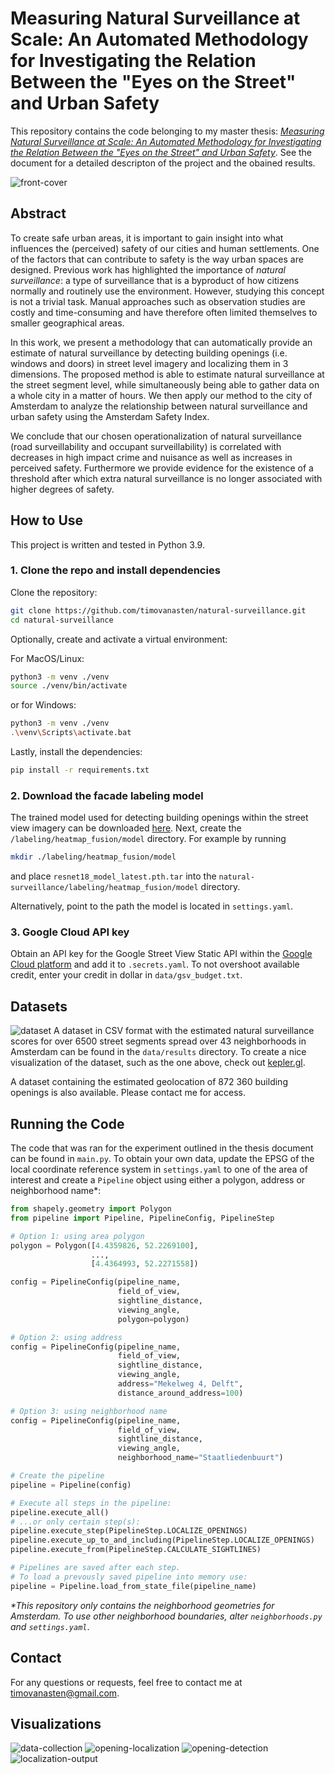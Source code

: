 # Measuring Natural Surveillance at Scale: An Automated Methodology for Investigating the Relation Between the "Eyes on the Street" and Urban Safety

This repository contains the code belonging to my master thesis: [_Measuring Natural Surveillance at Scale: An Automated Methodology for Investigating the Relation Between the "Eyes on the Street" and Urban Safety_](https://github.com/timovanasten/natural-surveillance/blob/main/doc/Measuring%20Natural%20Surveillance%20at%20Scale.pdf).
See the document for a detailed descripton of the project and the obained results.

![front-cover](https://github.com/timovanasten/natural-surveillance/blob/main/doc/img/front-cover.png?raw=true)

## Abstract
To create safe urban areas, it is important to gain insight into what influences the (perceived) safety of our cities and human settlements. One of the factors that can contribute to safety is the way urban spaces are designed. Previous work has highlighted the importance of _natural surveillance_: a type of surveillance that is a byproduct of how citizens normally and routinely use the environment. However, studying this concept is not a trivial task. Manual approaches such as observation studies are costly and time-consuming and have therefore often limited themselves to smaller geographical areas. 

In this work, we present a methodology that can automatically provide an estimate of natural surveillance by detecting building openings (i.e. windows and doors) in street level imagery and localizing them in 3 dimensions. The proposed method is able to estimate natural surveillance at the street segment level, while simultaneously being able to gather data on a whole city in a matter of hours. We then apply our method to the city of Amsterdam to analyze the relationship between natural surveillance and urban safety using the Amsterdam Safety Index. 

We conclude that our chosen operationalization of natural surveillance (road surveillability and occupant surveillability) is correlated with decreases in high impact crime and nuisance as well as increases in perceived safety. Furthermore we provide evidence for the existence of a threshold after which extra natural surveillance is no longer associated with higher degrees of safety.

## How to Use
This project is written and tested in Python 3.9.
### 1. Clone the repo and install dependencies
Clone the repository:
```sh
git clone https://github.com/timovanasten/natural-surveillance.git
cd natural-surveillance
```

Optionally, create and activate a virtual environment:

For MacOS/Linux:
```sh
python3 -m venv ./venv
source ./venv/bin/activate
```
or for Windows:
```sh
python3 -m venv ./venv
.\venv\Scripts\activate.bat
```
Lastly, install the dependencies:
```sh
pip install -r requirements.txt
```

### 2. Download the facade labeling model
The trained model used for detecting building openings within the street view imagery can be downloaded [here]( https://drive.google.com/drive/folders/1TfeIcQ8KlEvP1-ewGcTaj3SqU_IpoLUv). 
Next, create the ```/labeling/heatmap_fusion/model``` directory. For example by running
```sh
mkdir ./labeling/heatmap_fusion/model
```
and place ```resnet18_model_latest.pth.tar``` into the ```natural-surveillance/labeling/heatmap_fusion/model``` directory.

Alternatively, point to the path the model is located in ```settings.yaml```.
### 3. Google Cloud API key
Obtain an API key for the Google Street View Static API within the [Google Cloud platform](https://developers.google.com/maps/documentation/streetview/get-api-key) and add it to ```.secrets.yaml```. 
To not overshoot available credit, enter your credit in dollar in ```data/gsv_budget.txt```.

## Datasets
![dataset](https://github.com/timovanasten/natural-surveillance/blob/main/doc/img/neighborhood-level.png?raw=true)
A dataset in CSV format with the estimated natural surveillance scores for over 6500 street segments spread over 43 neighborhoods in Amsterdam can be found in the ```data/results``` directory.
To create a nice visualization of the dataset, such as the one above, check out [kepler.gl](https://kepler.gl/demo).

A dataset containing the estimated geolocation of 872 360 building openings is also available. Please contact me for access.

## Running the Code
The code that was ran for the experiment outlined in the thesis document can be found in ```main.py```. 
To obtain your own data, update the EPSG of the local coordinate reference system in `settings.yaml` to one of the area of interest and create a ```Pipeline``` object using either a polygon, address or neighborhood name*:

```python
from shapely.geometry import Polygon
from pipeline import Pipeline, PipelineConfig, PipelineStep

# Option 1: using area polygon
polygon = Polygon([4.4359826, 52.2269100],
                  ...,
                  [4.4364993, 52.2271558])

config = PipelineConfig(pipeline_name, 
                        field_of_view, 
                        sightline_distance, 
                        viewing_angle, 
                        polygon=polygon)

# Option 2: using address
config = PipelineConfig(pipeline_name, 
                        field_of_view, 
                        sightline_distance, 
                        viewing_angle, 
                        address="Mekelweg 4, Delft",
                        distance_around_address=100)

# Option 3: using neighborhood name
config = PipelineConfig(pipeline_name, 
                        field_of_view, 
                        sightline_distance, 
                        viewing_angle, 
                        neighborhood_name="Staatliedenbuurt")

# Create the pipeline
pipeline = Pipeline(config)

# Execute all steps in the pipeline:
pipeline.execute_all()
# ...or only certain step(s):
pipeline.execute_step(PipelineStep.LOCALIZE_OPENINGS)
pipeline.execute_up_to_and_including(PipelineStep.LOCALIZE_OPENINGS)
pipeline.execute_from(PipelineStep.CALCULATE_SIGHTLINES)

# Pipelines are saved after each step. 
# To load a prevously saved pipeline into memory use:
pipeline = Pipeline.load_from_state_file(pipeline_name)
```

_*This repository only contains the neighborhood geometries for Amsterdam. To use other neighborhood boundaries, 
alter `neighborhoods.py` and `settings.yaml`_.
## Contact
For any questions or requests, feel free to contact me at timovanasten@gmail.com.


## Visualizations

![data-collection](https://github.com/timovanasten/natural-surveillance/blob/main/doc/img/data-collection.png?raw=true)
![opening-localization](https://github.com/timovanasten/natural-surveillance/blob/main/doc/img/opening-localization-overview.png?raw=true)
![opening-detection](https://github.com/timovanasten/natural-surveillance/blob/main/doc/img/opening-detection.png?raw=true)
![localization-output](https://github.com/timovanasten/natural-surveillance/blob/main/doc/img/localization-output.png?raw=true)
